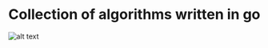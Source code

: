 # Collection of algorithms written in go

![alt text](https://static1.squarespace.com/static/5e10bdc20efb8f0d169f85f9/5e949913434baa2223121b85/5ea42d0c36c5d45a8f382a52/1592907069258/soldering.png?format=1500w)
